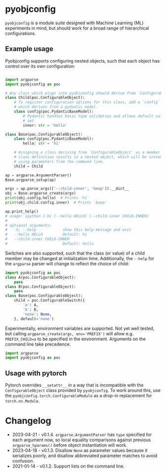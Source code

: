 # pyobjconfig

`pyobjconfig` is a module suite designed with Machine Learning (ML) experiments in mind, but should work for a broad range of hierarchical configurations.

## Example usage

Pyobjconfig supports configuring nested objects, such that each object has control over its own configuration:

```python

import argparse
import pyobjconfig as poc

# Any class which plugs into pyobjconfig should derive from `ConfigurableObject`
class Child(poc.ConfigurableObject):
    # To register configuration options for this class, add a `config` member
    # which derives from a pydantic model.
    class config(poc.PydanticBaseModel):
        # Pydantic handles basic type validation and allows default values to be
        # set
        inner: str = 'hello'

class Base(poc.ConfigurableObject):
    class config(poc.PydanticBaseModel):
        hello: str = 'hi'

    # Assigning a class deriving from `ConfigurableObject` as a member of a
    # class definition results in a nested object, which will be instantiated
    # using parameters from the command line.
    child = Child

ap = argparse.ArgumentParser()
Base.argparse_setup(ap)

args = ap.parse_args(['--child-inner', 'beep']).__dict__
obj = Base.argparse_create(args)
print(obj.config.hello)  # Prints 'hi'
print(obj.child.config.inner)  # Prints 'beep'

ap.print_help()
# usage: ipython [-h] [--hello HELLO] [--child-inner CHILD-INNER]
#
# optional arguments:
#   -h, --help            show this help message and exit
#   --hello HELLO         Default: hi
#   --child-inner CHILD-INNER
#                         Default: hello

```

Switches are also supported, such that the class (or value) of a child member may be changed at initialization time. Additionally, the `--help` for the `argparse` parser will change to reflect the choice of child:

```python
import pyobjconfig as poc
class A(poc.ConfigurableObject):
    pass
class B(poc.ConfigurableObject):
    pass
class Base(poc.ConfigurableObject):
    child = poc.ConfigurableSwitch({
        'a': A,
        'b': B,
        'none': None,
    }, default='none')
```

Experimentally, environment variables are supported. Not yet well tested, but calling `argparse_create(args, env='PREFIX')` will allow e.g. `PREFIX_CHILD=a` to be specified in the environment. Arguments on the command line take precedence.

```python
import argparse
import pyobjconfig as poc
```

## Usage with pytorch

Pytorch overrides `__setattr__` in a way that is incompatible with the `ConfigurableObject` class provided by `pyobjconfig`. To work around this, use the `pyobjconfig.torch.ConfigurableModule` as a drop-in replacement for `torch.nn.Module`.


# Changelog
* 2023-04-21 - v0.1.4. `argparse.ArgumentParser` has `type` specified for each argument now, so local equality comparisons against previous `argparse_hparams()` before object instantiation will work.
* 2023-04-18 - v0.1.3. Disallow `None` as parameter values because it serializes poorly, and disallow abbreviated parameter matches to avoid confusion.
* 2021-01-14 - v0.1.2. Support lists on the command line.
